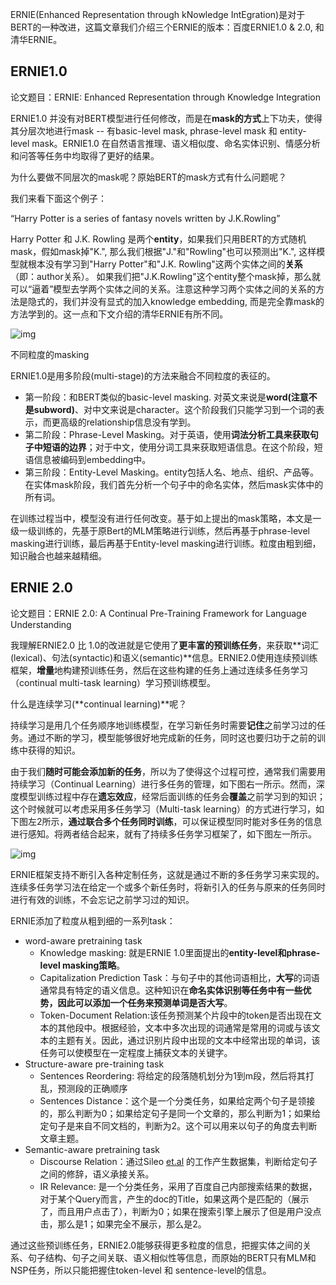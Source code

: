 ERNIE(Enhanced Representation through kNowledge IntEgration)是对于BERT的一种改进，这篇文章我们介绍三个ERNIE的版本：百度ERNIE1.0 & 2.0, 和清华ERNIE。

## ERNIE1.0 

论文题目：ERNIE: Enhanced Representation through Knowledge Integration

ERNIE1.0 并没有对BERT模型进行任何修改，而是在**mask的方式**上下功夫，使得其分层次地进行mask -- 有basic-level mask, phrase-level mask 和 entity-level mask。ERNIE1.0 在自然语言推理、语义相似度、命名实体识别、情感分析和问答等任务中均取得了更好的结果。

为什么要做不同层次的mask呢？原始BERT的mask方式有什么问题呢？

我们来看下面这个例子：

“Harry Potter is a series of fantasy novels written by J.K.Rowling”

Harry Potter 和 J.K. Rowling 是两个**entity**，如果我们只用BERT的方式随机mask，假如mask掉"K.", 那么我们根据"J."和"Rowling"也可以预测出"K.", 这样模型就根本没有学习到"Harry Potter"和"J.K. Rowling"这两个实体之间的**关系**（即：author关系）。 如果我们把"J.K.Rowling"这个entity整个mask掉，那么就可以“逼着”模型去学两个实体之间的关系。注意这种学习两个实体之间的关系的方法是隐式的，我们并没有显式的加入knowledge embedding, 而是完全靠mask的方法学到的。这一点和下文介绍的清华ERNIE有所不同。

![img](https://pic2.zhimg.com/80/v2-a70cb4737bd103f513c2a21b4130ed9c_1440w.png?source=d16d100b)

不同粒度的masking

ERNIE1.0是用多阶段(multi-stage)的方法来融合不同粒度的表征的。

- 第一阶段：和BERT类似的basic-level masking. 对英文来说是**word(注意不是subword)**、对中文来说是character。这个阶段我们只能学习到一个词的表示，而更高级的relationship信息没有学到。
- 第二阶段：Phrase-Level Masking。对于英语，使用**词法分析工具来获取句子中短语的边界**；对于中文，使用分词工具来获取短语信息。在这个阶段，短语信息被编码到embedding中。
- 第三阶段：Entity-Level Masking。entity包括人名、地点、组织、产品等。在实体mask阶段，我们首先分析一个句子中的命名实体，然后mask实体中的所有词。

在训练过程当中，模型没有进行任何改变。基于如上提出的mask策略，本文是一级一级训练的，先基于原Bert的MLM策略进行训练，然后再基于phrase-level masking进行训练，最后再基于Entity-level masking进行训练。粒度由粗到细，知识融合也越来越精细。 



## ERNIE 2.0 

论文题目：ERNIE 2.0: A Continual Pre-Training Framework for Language Understanding

我理解ERNIE2.0 比 1.0的改进就是它使用了**更丰富的预训练任务**，来获取**词汇(lexical)、句法(syntactic)和语义(semantic)**信息。ERNIE2.0使用连续预训练框架，**增量**地构建预训练任务，然后在这些构建的任务上通过连续多任务学习（continual multi-task learning）学习预训练模型。

什么是连续学习(**continual learning)**呢？

持续学习是用几个任务顺序地训练模型，在学习新任务时需要**记住**之前学习过的任务。通过不断的学习，模型能够很好地完成新的任务，同时这也要归功于之前的训练中获得的知识。

由于我们**随时可能会添加新的任务**，所以为了使得这个过程可控，通常我们需要用持续学习（Continual Learning）进行多任务的管理，如下图右一所示。然而，深度模型训练过程中存在**遗忘效应**，经常后面训练的任务会**覆盖**之前学习到的知识；这个时候就可以考虑采用多任务学习（Multi-task learning）的方式进行学习，如下图左2所示，**通过联合多个任务同时训练**，可以保证模型同时能对多任务的信息进行感知。将两者结合起来，就有了持续多任务学习框架了，如下图左一所示。

![img](https://pic3.zhimg.com/80/v2-3d884a021bf96235ec5d79d398c908fa_1440w.png?source=d16d100b)



ERNIE框架支持不断引入各种定制任务，这就是通过不断的多任务学习来实现的。连续多任务学习法在给定一个或多个新任务时，将新引入的任务与原来的任务同时进行有效的训练，不会忘记之前学习过的知识。

ERNIE添加了粒度从粗到细的一系列task：

- word-aware pretraining task
  - Knowledge masking: 就是ERNIE 1.0里面提出的**entity-level和phrase-level masking策略**。
  - Capitalization Prediction Task：与句子中的其他词语相比，**大写**的词语通常具有特定的语义信息。这种知识在**命名实体识别等任务中有一些优势，因此可以添加一个任务来预测单词是否大写**。
  - Token-Document Relation:该任务预测某个片段中的token是否出现在文本的其他段中。根据经验，文本中多次出现的词通常是常用的词或与该文本的主题有关。因此，通过识别片段中出现的文本中经常出现的单词，该任务可以使模型在一定程度上捕获文本的关键字。
- Structure-aware pre-training task
  - Sentences Reordering: 将给定的段落随机划分为1到m段，然后将其打乱，预测段的正确顺序
  - Sentences Distance：这个是一个分类任务，如果给定两个句子是领接的，那么判断为0；如果给定句子是同一个文章的，那么判断为1；如果给定句子是来自不同文档的，判断为2。这个可以用来以句子的角度去判断文章主题。
- Semantic-aware pretraining task
  - Discourse Relation：通过Sileo [et.al](http://et.al/) 的工作产生数据集，判断给定句子之间的修辞，语义承接关系。
  - IR Relevance: 是一个分类任务，采用了百度自己内部搜索结果的数据，对于某个Query而言，产生的doc的Title，如果这两个是匹配的（展示了，而且用户点击了），判断为0；如果在搜索引擎上展示了但是用户没点击，那么是1；如果完全不展示，那么是2。

通过这些预训练任务，ERNIE2.0能够获得更多粒度的信息，把握实体之间的关系、句子结构、句子之间关联、语义相似性等信息，而原始的BERT只有MLM和NSP任务，所以只能把握住token-level 和 sentence-level的信息。


